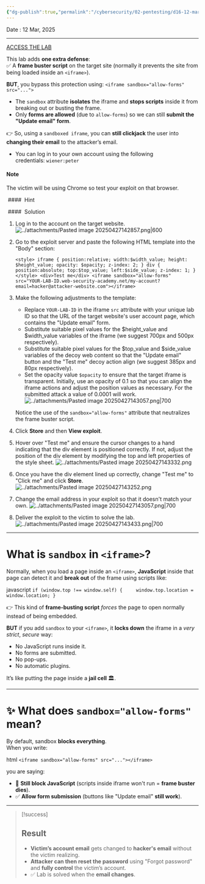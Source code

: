 ```yaml
---
{"dg-publish":true,"permalink":"/cybersecurity/02-pentesting/d16-12-mar/clickjacking-labs/lab3-clickjacking-with-a-frame-buster-script/"}
---
```




Date : 12 Mar, 2025

---

[ACCESS THE LAB](https://portswigger.net/academy/labs/launch/71c2bcc46f11be8e063fa976c68b2383fb1dfd04c1be432086d3f030159f15ae?referrer=%2fweb-security%2fclickjacking%2flab-frame-buster-script)

This lab adds **one extra defense**:  
✅ A **frame buster script** on the target site (normally it prevents the site from being loaded inside an `<iframe>`).

**BUT**, you bypass this protection using:
`<iframe sandbox="allow-forms" src="...">`

- The `sandbox` attribute **isolates** the iframe and **stops scripts** inside it from breaking out or busting the frame.
- Only **forms are allowed** (due to `allow-forms`) so we can still **submit the "Update email" form**.
    

👉 So, using a `sandboxed iframe`, you can **still clickjack** the user into **changing their email** to the attacker’s email.

- You can log in to your own account using the following credentials: `wiener:peter`

#### Note

The victim will be using Chrome so test your exploit on that browser.

 ####  Hint


 ####  Solution

1. Log in to the account on the target website.
![../attachments/Pasted image 20250427142857.png|600](/img/user/Cybersecurity/02_Pentesting/D16_12%20Mar/attachments/Pasted%20image%2020250427142857.png)

2. Go to the exploit server and paste the following HTML template into the "Body" section:
    
    `<style> iframe { position:relative; width:$width_value; height: $height_value; opacity: $opacity; z-index: 2; } div { position:absolute; top:$top_value; left:$side_value; z-index: 1; } </style> <div>Test me</div> <iframe sandbox="allow-forms" src="YOUR-LAB-ID.web-security-academy.net/my-account?email=hacker@attacker-website.com"></iframe>`
3. Make the following adjustments to the template:
    
    - Replace `YOUR-LAB-ID` in the iframe `src` attribute with your unique lab ID so that the URL of the target website's user account page, which contains the "Update email" form.
    - Substitute suitable pixel values for the $height_value and $width_value variables of the iframe (we suggest 700px and 500px respectively).
    - Substitute suitable pixel values for the $top_value and $side_value variables of the decoy web content so that the "Update email" button and the "Test me" decoy action align (we suggest 385px and 80px respectively).
    - Set the opacity value `$opacity` to ensure that the target iframe is transparent. Initially, use an opacity of 0.1 so that you can align the iframe actions and adjust the position values as necessary. For the submitted attack a value of 0.0001 will work.
![../attachments/Pasted image 20250427143057.png|700](/img/user/Cybersecurity/02_Pentesting/D16_12%20Mar/attachments/Pasted%20image%2020250427143057.png)
    
    Notice the use of the `sandbox="allow-forms"` attribute that neutralizes the frame buster script.
4. Click **Store** and then **View exploit**.
5. Hover over "Test me" and ensure the cursor changes to a hand indicating that the div element is positioned correctly. If not, adjust the position of the div element by modifying the top and left properties of the style sheet.
![../attachments/Pasted image 20250427143332.png](/img/user/Cybersecurity/02_Pentesting/D16_12%20Mar/attachments/Pasted%20image%2020250427143332.png)
6. Once you have the div element lined up correctly, change "Test me" to "Click me" and click **Store**.
![../attachments/Pasted image 20250427143252.png](/img/user/Cybersecurity/02_Pentesting/D16_12%20Mar/attachments/Pasted%20image%2020250427143252.png)
7. Change the email address in your exploit so that it doesn't match your own.
![../attachments/Pasted image 20250427143057.png|700](/img/user/Cybersecurity/02_Pentesting/D16_12%20Mar/attachments/Pasted%20image%2020250427143057.png)
8. Deliver the exploit to the victim to solve the lab.
![../attachments/Pasted image 20250427143433.png|700](/img/user/Cybersecurity/02_Pentesting/D16_12%20Mar/attachments/Pasted%20image%2020250427143433.png)

---
# What is `sandbox` in `<iframe>`?

Normally, when you load a page inside an `<iframe>`, **JavaScript** inside that page can detect it and **break out** of the frame using scripts like:

javascript
`if (window.top !== window.self) {     window.top.location = window.location; }`

👉 This kind of **frame-busting script** _forces_ the page to open normally instead of being embedded.

**BUT** if you add `sandbox` to your `<iframe>`, it **locks down** the iframe in a _very strict_, _secure_ way:

- No JavaScript runs inside it.
- No forms are submitted.
- No pop-ups.
- No automatic plugins.

It’s like putting the page inside a **jail cell** 🏛️.

---

# ✨ What does `sandbox="allow-forms"` mean?

By default, sandbox **blocks everything**.  
When you write:

html
`<iframe sandbox="allow-forms" src="..."></iframe>`

you are saying:

- 🛑 **Still block JavaScript** (scripts inside iframe won't run = **frame buster dies**).
- ✅ **Allow form submission** (buttons like "Update email" **still work**).

---


> [!success]
> ## Result
> 
> - **Victim’s account email** gets changed to **hacker's email** without the victim realizing.
> - **Attacker can then reset the password** using "Forgot password" and **fully control** the victim’s account.
> - ✅ Lab is solved when the **email changes**.

